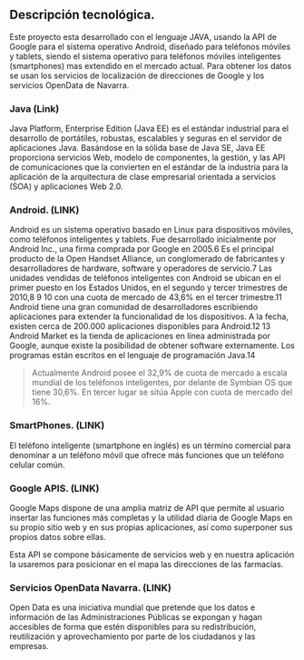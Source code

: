 ## Descripción tecnológica. ##

Este proyecto esta desarrollado con el lenguaje JAVA, usando la API de Google para el sistema operativo Android, diseñado para teléfonos móviles y tablets, siendo el sistema operativo para teléfonos móviles inteligentes (smartphones) mas extendido en el mercado actual. Para obtener los datos se usan los servicios de localización de direcciones de Google y los servicios OpenData de Navarra.

### Java (Link) ###
Java Platform, Enterprise Edition (Java EE) es el estándar industrial para el desarrollo de portátiles, robustas, escalables y seguras en el servidor de aplicaciones Java. Basándose en la sólida base de Java SE, Java EE proporciona servicios Web, modelo de componentes, la gestión, y las API de comunicaciones que la convierten en el estándar de la industria para la aplicación de la arquitectura de clase empresarial orientada a servicios (SOA) y aplicaciones Web 2.0.


### Android. (LINK) ###

Android es un sistema operativo basado en Linux para dispositivos móviles, como teléfonos inteligentes y tablets. Fue desarrollado inicialmente por Android Inc., una firma comprada por Google en 2005.6 Es el principal producto de la Open Handset Alliance, un conglomerado de fabricantes y desarrolladores de hardware, software y operadores de servicio.7 Las unidades vendidas de teléfonos inteligentes con Android se ubican en el primer puesto en los Estados Unidos, en el segundo y tercer trimestres de 2010,8 9 10 con una cuota de mercado de 43,6% en el tercer trimestre.11
Android tiene una gran comunidad de desarrolladores escribiendo aplicaciones para extender la funcionalidad de los dispositivos. A la fecha, existen cerca de 200.000 aplicaciones disponibles para Android.12 13 Android Market es la tienda de aplicaciones en línea administrada por Google, aunque existe la posibilidad de obtener software externamente. Los programas están escritos en el lenguaje de programación Java.14
> Actualmente Android posee el 32,9% de cuota de mercado a escala mundial de los teléfonos inteligentes, por delante de Symbian OS que tiene 30,6%. En tercer lugar se sitúa Apple con cuota de mercado del 16%.

### SmartPhones. (LINK) ###

El teléfono inteligente (smartphone en inglés) es un término comercial para denominar a un teléfono móvil que ofrece más funciones que un teléfono celular común.

### Google APIS. (LINK) ###

Google Maps dispone de una amplia matriz de API que permite al usuario insertar las funciones más completas y la utilidad diaria de Google Maps en su propio sitio web y en sus propias aplicaciones, así como superponer sus propios datos sobre ellas.

Esta API se compone básicamente de servicios web y en nuestra aplicación la usaremos para posicionar en el mapa las direcciones de las farmacias.

### Servicios OpenData Navarra. (LINK) ###

Open Data es una iniciativa mundial que pretende que los datos e información de las Administraciones Públicas se expongan y hagan accesibles de forma que estén disponibles para su redistribución, reutilización y aprovechamiento por parte de los ciudadanos y las empresas.